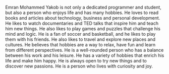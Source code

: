Emran Mohammed Yakob is not only a dedicated programmer and student, but also a person who enjoys life and has many hobbies. He loves to read books and articles about technology, business and personal development. He likes to watch documentaries and TED talks that inspire him and teach him new things. He also likes to play games and puzzles that challenge his mind and logic. He is a fan of soccer and basketball, and he likes to play them with his friends. He also likes to travel and explore new places and cultures. He believes that hobbies are a way to relax, have fun and learn from different perspectives. He is a well-rounded person who has a balance between his work and his leisure. He has a variety of hobbies that enrich his life and make him happy. He is always open to try new things and to discover new passions. He is a person who lives with curiosity and joy.
